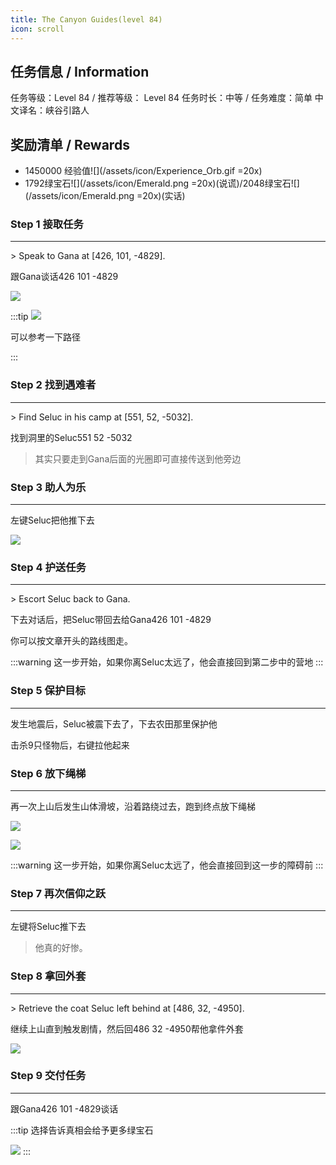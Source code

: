 ```yaml
---
title: The Canyon Guides(level 84)
icon: scroll
---
```


## 任务信息 / Information
任务等级：Level 84 / 推荐等级： Level 84
任务时长：中等 / 任务难度：简单
中文译名：峡谷引路人


## 奖励清单 / Rewards

+ 1450000 经验值![](/assets/icon/Experience_Orb.gif =20x)
+ 1792绿宝石![](/assets/icon/Emerald.png =20x)(说谎)/2048绿宝石![](/assets/icon/Emerald.png =20x)(实话)

### Step 1 接取任务
---
\> Speak to Gana at [426, 101, -4829].

跟<NPC>Gana</NPC>谈话<CC>426 101 -4829<CC>

![](/assets/img/lv84-1.png)

:::tip
![](/assets/img/lv84-3.png)

可以参考一下路径

:::

### Step 2 找到遇难者
---
\> Find Seluc in his camp at [551, 52, -5032].

找到洞里的<NPC>Seluc</NPC><CC>551 52 -5032<CC>

>其实只要走到<NPC>Gana</NPC>后面的光圈即可直接传送到他旁边

### Step 3 助人为乐
---

左键<NPC>Seluc</NPC>把他推下去

![](/assets/img/lv84-2.png)

### Step 4 护送任务
--- 
\> Escort Seluc back to Gana.


下去对话后，把<NPC>Seluc</NPC>带回去给<NPC>Gana</NPC><CC>426 101 -4829<CC>

你可以按文章开头的路线图走。

:::warning
这一步开始，如果你离Seluc太远了，他会直接回到第二步中的营地
:::

### Step 5 保护目标
---

发生地震后，Seluc被震下去了，下去农田那里保护他

击杀9只怪物后，右键拉他起来

### Step 6 放下绳梯
--- 

再一次上山后发生山体滑坡，沿着路绕过去，跑到终点放下绳梯

![](/assets/img/lvl84-2.jpg)

![](/assets/img/lv84-5.png)

:::warning
这一步开始，如果你离Seluc太远了，他会直接回到这一步的障碍前
:::


### Step 7 再次信仰之跃
--- 

左键将<NPC>Seluc</NPC>推下去

>他真的好惨。

### Step 8 拿回外套
--- 
\> Retrieve the coat Seluc left behind at [486, 32, -4950].


继续上山直到触发剧情，然后回<CC>486 32 -4950<CC>帮他拿件外套

![](/assets/img/lv84-6.png)

### Step 9 交付任务
--- 

跟<NPC>Gana</NPC><CC>426 101 -4829<CC>谈话


:::tip
选择告诉真相会给予更多绿宝石

![](/assets/img/lv84-7.png)
:::

